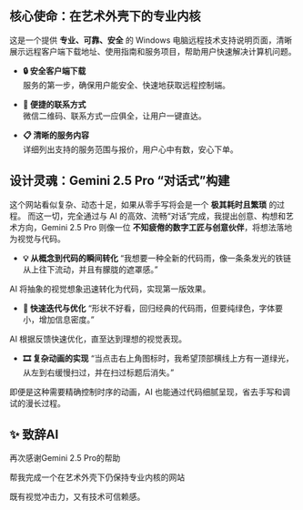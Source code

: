 ## 核心使命：在艺术外壳下的专业内核

这是一个提供 **专业、可靠、安全** 的 Windows 电脑远程技术支持说明页面，清晰展示远程客户端下载地址、使用指南和服务项目，帮助用户快速解决计算机问题。

- **🔒 安全客户端下载**  
  服务的第一步，确保用户能安全、快速地获取远程控制端。

- **📱 便捷的联系方式**  
  微信二维码、联系方式一应俱全，让用户一键直达。

- **📋 清晰的服务内容**  
  详细列出支持的服务范围与报价，用户心中有数，安心下单。




## 设计灵魂：Gemini 2.5 Pro “对话式”构建

这个网站看似复杂、动态十足，如果从零手写将会是一个 **极其耗时且繁琐** 的过程。  而这一切，完全通过与 AI 的高效、流畅“对话”完成，我提出创意、构想和艺术方向，Gemini 2.5 Pro 则像一位 **不知疲倦的数字工匠与创意伙伴**，将想法落地为视觉与代码。



- **💡 从概念到代码的瞬间转化**
“我想要一种全新的代码雨，像一条条发光的铁链从上往下流动，并且有朦胧的遮罩感。”

AI 将抽象的视觉想象迅速转化为代码，实现第一版效果。



- **🔄 快速迭代与优化**
 “形状不好看，回归经典的代码雨，但要纯绿色，字体要小，增加信息密度。”

AI 根据反馈快速优化，直至达到理想的视觉表现。



- **🎞️ 复杂动画的实现**
 “当点击右上角图标时，我希望顶部横线上方有一道绿光，从左到右缓慢扫过，并在扫过标题后消失。”

即便是这种需要精确控制时序的动画，AI 也能通过代码细腻呈现，省去手写和调试的漫长过程。



## ✨ 致辞AI
再次感谢Gemini 2.5 Pro的帮助

帮我完成一个在艺术外壳下仍保持专业内核的网站

既有视觉冲击力，又有技术可信赖感。
